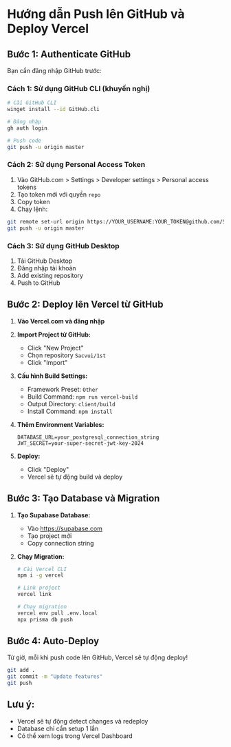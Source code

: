 # Hướng dẫn Push lên GitHub và Deploy Vercel

## Bước 1: Authenticate GitHub
Bạn cần đăng nhập GitHub trước:

### Cách 1: Sử dụng GitHub CLI (khuyến nghị)
```bash
# Cài GitHub CLI
winget install --id GitHub.cli

# Đăng nhập
gh auth login

# Push code
git push -u origin master
```

### Cách 2: Sử dụng Personal Access Token
1. Vào GitHub.com > Settings > Developer settings > Personal access tokens
2. Tạo token mới với quyền `repo`
3. Copy token
4. Chạy lệnh:
```bash
git remote set-url origin https://YOUR_USERNAME:YOUR_TOKEN@github.com/Sacvui/1st.git
git push -u origin master
```

### Cách 3: Sử dụng GitHub Desktop
1. Tải GitHub Desktop
2. Đăng nhập tài khoản
3. Add existing repository
4. Push to GitHub

## Bước 2: Deploy lên Vercel từ GitHub

1. **Vào Vercel.com và đăng nhập**
2. **Import Project từ GitHub:**
   - Click "New Project"
   - Chọn repository `Sacvui/1st`
   - Click "Import"

3. **Cấu hình Build Settings:**
   - Framework Preset: `Other`
   - Build Command: `npm run vercel-build`
   - Output Directory: `client/build`
   - Install Command: `npm install`

4. **Thêm Environment Variables:**
   ```
   DATABASE_URL=your_postgresql_connection_string
   JWT_SECRET=your-super-secret-jwt-key-2024
   ```

5. **Deploy:**
   - Click "Deploy"
   - Vercel sẽ tự động build và deploy

## Bước 3: Tạo Database và Migration

1. **Tạo Supabase Database:**
   - Vào https://supabase.com
   - Tạo project mới
   - Copy connection string

2. **Chạy Migration:**
   ```bash
   # Cài Vercel CLI
   npm i -g vercel

   # Link project
   vercel link

   # Chạy migration
   vercel env pull .env.local
   npx prisma db push
   ```

## Bước 4: Auto-Deploy
Từ giờ, mỗi khi push code lên GitHub, Vercel sẽ tự động deploy!

```bash
git add .
git commit -m "Update features"
git push
```

## Lưu ý:
- Vercel sẽ tự động detect changes và redeploy
- Database chỉ cần setup 1 lần
- Có thể xem logs trong Vercel Dashboard